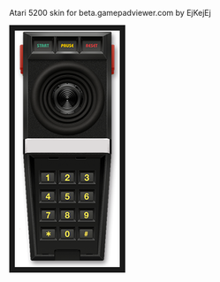 <p align="left">
Atari 5200 skin for beta.gamepadviewer.com by EjKejEj
</p>
<p align="left">
<img src="https://github.com/EjKejEj/Gamepad-Viewer-skins/blob/main/5200/Atari%205200.png" width="190" height="428" border="10"/>
</p>
